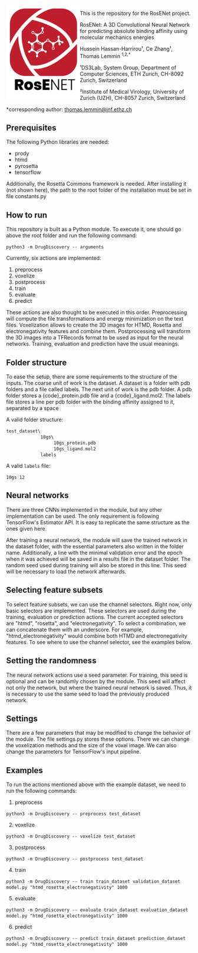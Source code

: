 <img src="logo.png" align="left" width="200">

This is the repository for the RosENet project.

RosENet: A 3D Convolutional Neural Network for predicting absolute binding affinity using molecular mechanics energies

Hussein Hassan-Harrirou¹, Ce Zhang¹, Thomas Lemmin <sup>1,2,*</sup>

¹DS3Lab, System Group, Department of Computer Sciences, ETH Zurich, CH-8092 Zurich, Switzerland

²Institute of Medical Virology, University of Zurich (UZH), CH-8057 Zurich, Switzerland

\*corresponding author: thomas.lemmin@inf.ethz.ch

## Prerequisites

The following Python libraries are needed:

- prody
- htmd
- pyrosetta
- tensorflow

Additionally, the Rosetta Commons framework is needed. After installing it (not shown here), the path to the root folder of the installation must be set in file constants.py

## How to run

This repository is built as a Python module. To execute it, one should go above the root folder and run the following command:

```
python3 -m DrugDiscovery -- arguments
```

Currently, six actions are implemented:

1. preprocess
2. voxelize
3. postprocess
4. train
5. evaluate
6. predict

These actions are also thought to be executed in this order.
Preprocessing will compute the file transformations and energy minimization on the text files.
Voxelization allows to create the 3D images for HTMD, Rosetta and electronegativity features and combine them.
Postprocessing will transform the 3D images into a TFRecords format to be used as input for the neural networks.
Training, evaluation and prediction have the usual meanings.

## Folder structure

To ease the setup, there are some requirements to the structure of the inputs.
The coarse unit of work is the dataset. A dataset is a folder with pdb folders and a file called labels.
The next unit of work is the pdb folder. A pdb folder stores a {code}_protein.pdb file and a {code}_ligand.mol2.
The labels file stores a line per pdb folder with the binding affinity assigned to it, separated by a space


A valid folder structure:
```
test_dataset\
             10gs\
                  10gs_protein.pdb
                  10gs_ligand.mol2
             labels
```

A valid `labels` file:
```
10gs 12
```

## Neural networks

There are three CNNs implemented in the module, but any other implementation can be used. The only requirement is following TensorFlow's Estimator API.
It is easy to replicate the same structure as the ones given here.

After training a neural network, the module will save the trained network in the dataset folder, with the essential parameters also written in the folder name. Additionally, a line with the minimal validation error and the epoch when it was achieved will be saved in a results file in the dataset folder. The random seed used during training will also be stored in this line. This seed will be necessary to load the network afterwards. 

## Selecting feature subsets

To select feature subsets, we can use the channel selectors. Right now, only basic selectors are implemented. These selectors are used during the training, evaluation or prediction actions.
The current accepted selectors are "htmd", "rosetta", and "electronegativity". To select a combination, we can concatenate them with an underscore.
For example, "htmd_electronegativity" would combine both HTMD and electronegativity features.
To see where to use the channel selector, see the examples below.

## Setting the randomness

The neural network actions use a seed parameter. For training, this seed is optional and can be randomly chosen by the module.
This seed will affect not only the network, but where the trained neural network is saved. Thus, it is necessary to use the same seed to load the previously produced network.

## Settings

There are a few parameters that may be modified to change the behavior of the module. The file settings.py stores these options.
There we can change the voxelization methods and the size of the voxel image. We can also change the parameters for TensorFlow's input pipeline.

## Examples

To run the actions mentioned above with the example dataset, we need to run the following commands:

1. preprocess
```
python3 -m DrugDiscovery -- preprocess test_dataset
```
2. voxelize
```
python3 -m DrugDiscovery -- voxelize test_dataset
```
3. postprocess
```
python3 -m DrugDiscovery -- postprocess test_dataset
```
4. train
```
python3 -m DrugDiscovery -- train train_dataset validation_dataset model.py "htmd_rosetta_electronegativity" 1000
```
5. evaluate
```
python3 -m DrugDiscovery -- evaluate train_dataset evaluation_dataset model.py "htmd_rosetta_electronegativity" 1000
```
6. predict
```
python3 -m DrugDiscovery -- predict train_dataset prediction_dataset model.py "htmd_rosetta_electronegativity" 1000
```
